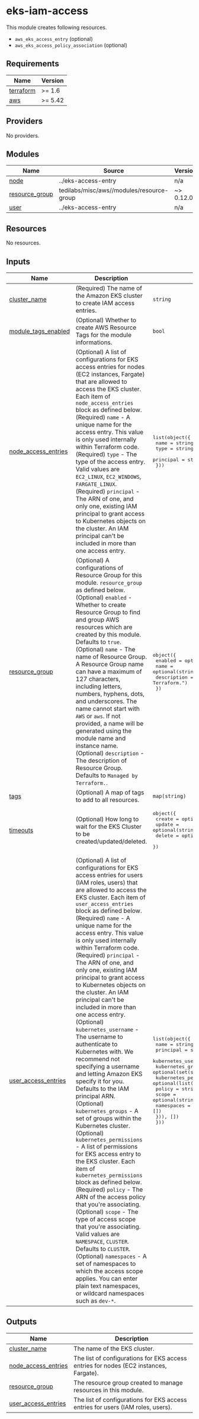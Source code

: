 # eks-iam-access

This module creates following resources.

- `aws_eks_access_entry` (optional)
- `aws_eks_access_policy_association` (optional)

<!-- BEGIN_TF_DOCS -->
## Requirements

| Name | Version |
|------|---------|
| <a name="requirement_terraform"></a> [terraform](#requirement\_terraform) | >= 1.6 |
| <a name="requirement_aws"></a> [aws](#requirement\_aws) | >= 5.42 |

## Providers

No providers.

## Modules

| Name | Source | Version |
|------|--------|---------|
| <a name="module_node"></a> [node](#module\_node) | ../eks-access-entry | n/a |
| <a name="module_resource_group"></a> [resource\_group](#module\_resource\_group) | tedilabs/misc/aws//modules/resource-group | ~> 0.12.0 |
| <a name="module_user"></a> [user](#module\_user) | ../eks-access-entry | n/a |

## Resources

No resources.

## Inputs

| Name | Description | Type | Default | Required |
|------|-------------|------|---------|:--------:|
| <a name="input_cluster_name"></a> [cluster\_name](#input\_cluster\_name) | (Required) The name of the Amazon EKS cluster to create IAM access entries. | `string` | n/a | yes |
| <a name="input_module_tags_enabled"></a> [module\_tags\_enabled](#input\_module\_tags\_enabled) | (Optional) Whether to create AWS Resource Tags for the module informations. | `bool` | `true` | no |
| <a name="input_node_access_entries"></a> [node\_access\_entries](#input\_node\_access\_entries) | (Optional) A list of configurations for EKS access entries for nodes (EC2 instances, Fargate) that are allowed to access the EKS cluster. Each item of `node_access_entries` block as defined below.<br/>    (Required) `name` - A unique name for the access entry. This value is only used internally within Terraform code.<br/>    (Required) `type` - The type of the access entry. Valid values are `EC2_LINUX`, `EC2_WINDOWS`, `FARGATE_LINUX`.<br/>    (Required) `principal` - The ARN of one, and only one, existing IAM principal to grant access to Kubernetes objects on the cluster. An IAM principal can't be included in more than one access entry. | <pre>list(object({<br/>    name      = string<br/>    type      = string<br/>    principal = string<br/>  }))</pre> | `[]` | no |
| <a name="input_resource_group"></a> [resource\_group](#input\_resource\_group) | (Optional) A configurations of Resource Group for this module. `resource_group` as defined below.<br/>    (Optional) `enabled` - Whether to create Resource Group to find and group AWS resources which are created by this module. Defaults to `true`.<br/>    (Optional) `name` - The name of Resource Group. A Resource Group name can have a maximum of 127 characters, including letters, numbers, hyphens, dots, and underscores. The name cannot start with `AWS` or `aws`. If not provided, a name will be generated using the module name and instance name.<br/>    (Optional) `description` - The description of Resource Group. Defaults to `Managed by Terraform.`. | <pre>object({<br/>    enabled     = optional(bool, true)<br/>    name        = optional(string, "")<br/>    description = optional(string, "Managed by Terraform.")<br/>  })</pre> | `{}` | no |
| <a name="input_tags"></a> [tags](#input\_tags) | (Optional) A map of tags to add to all resources. | `map(string)` | `{}` | no |
| <a name="input_timeouts"></a> [timeouts](#input\_timeouts) | (Optional) How long to wait for the EKS Cluster to be created/updated/deleted. | <pre>object({<br/>    create = optional(string, "30m")<br/>    update = optional(string, "60m")<br/>    delete = optional(string, "15m")<br/>  })</pre> | `{}` | no |
| <a name="input_user_access_entries"></a> [user\_access\_entries](#input\_user\_access\_entries) | (Optional) A list of configurations for EKS access entries for users (IAM roles, users) that are allowed to access the EKS cluster. Each item of `user_access_entries` block as defined below.<br/>    (Required) `name` - A unique name for the access entry. This value is only used internally within Terraform code.<br/>    (Required) `principal` - The ARN of one, and only one, existing IAM principal to grant access to Kubernetes objects on the cluster. An IAM principal can't be included in more than one access entry.<br/>    (Optional) `kubernetes_username` - The username to authenticate to Kubernetes with. We recommend not specifying a username and letting Amazon EKS specify it for you. Defaults to the IAM principal ARN.<br/>    (Optional) `kubernetes_groups` - A set of groups within the Kubernetes cluster.<br/>    (Optional) `kubernetes_permissions` - A list of permissions for EKS access entry to the EKS cluster. Each item of `kubernetes_permissions` block as defined below.<br/>      (Required) `policy` - The ARN of the access policy that you're associating.<br/>      (Optional) `scope` - The type of access scope that you're associating. Valid values are `NAMESPACE`, `CLUSTER`. Defaults to `CLUSTER`.<br/>      (Optional) `namespaces` - A set of namespaces to which the access scope applies. You can enter plain text namespaces, or wildcard namespaces such as `dev-*`. | <pre>list(object({<br/>    name                = string<br/>    principal           = string<br/>    kubernetes_username = optional(string)<br/>    kubernetes_groups   = optional(set(string), [])<br/>    kubernetes_permissions = optional(list(object({<br/>      policy     = string<br/>      scope      = optional(string, "CLUSTER")<br/>      namespaces = optional(set(string), [])<br/>    })), [])<br/>  }))</pre> | `[]` | no |

## Outputs

| Name | Description |
|------|-------------|
| <a name="output_cluster_name"></a> [cluster\_name](#output\_cluster\_name) | The name of the EKS cluster. |
| <a name="output_node_access_entries"></a> [node\_access\_entries](#output\_node\_access\_entries) | The list of configurations for EKS access entries for nodes (EC2 instances, Fargate). |
| <a name="output_resource_group"></a> [resource\_group](#output\_resource\_group) | The resource group created to manage resources in this module. |
| <a name="output_user_access_entries"></a> [user\_access\_entries](#output\_user\_access\_entries) | The list of configurations for EKS access entries for users (IAM roles, users). |
<!-- END_TF_DOCS -->
